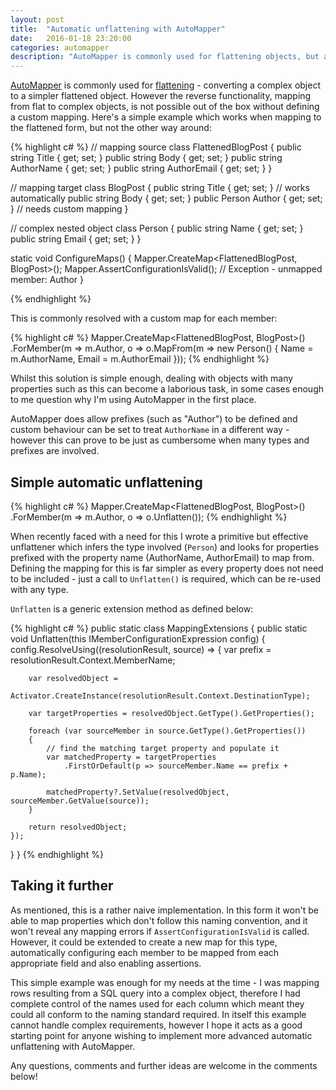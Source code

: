 ```yaml
---
layout: post
title:  "Automatic unflattening with AutoMapper"
date:   2016-01-18 23:20:00
categories: automapper
description: "AutoMapper is commonly used for flattening objects, but automatic unflattening is not supported out of the box. Here's one solution."
---
```


[AutoMapper][automapper] is commonly used for [flattening][flattening] - converting a complex object to a simpler flattened object. However the reverse functionality, mapping from flat to complex objects, is not possible out of the box without defining a custom mapping. <!--more-->Here's a simple example which works when mapping to the flattened form, but not the other way around:

{% highlight c# %}
// mapping source 
class FlattenedBlogPost
{
    public string Title { get; set; }
    public string Body { get; set; }
    public string AuthorName { get; set; }
    public string AuthorEmail { get; set; }
}

// mapping target
class BlogPost
{
    public string Title { get; set; }  // works automatically
    public string Body { get; set; }
    public Person Author { get; set; } // needs custom mapping 
}

// complex nested object
class Person
{
    public string Name { get; set; }
    public string Email { get; set; }
}

static void ConfigureMaps()
{
    Mapper.CreateMap<FlattenedBlogPost, BlogPost>();
    Mapper.AssertConfigurationIsValid(); // Exception - unmapped member: Author 
}

{% endhighlight %}

This is commonly resolved with a custom map for each member:

{% highlight c# %}
Mapper.CreateMap<FlattenedBlogPost, BlogPost>()
  .ForMember(m => m.Author, o => o.MapFrom(m => new Person() { 
      Name = m.AuthorName, 
      Email = m.AuthorEmail 
  }));
{% endhighlight %}

Whilst this solution is simple enough, dealing with objects with many properties such as this can become a laborious task, in some cases enough to me question why I'm using AutoMapper in the first place. 

AutoMapper does allow prefixes (such as "Author") to be defined and custom behaviour can be set to treat `AuthorName` in a different way - however this can prove to be just as cumbersome when many types and prefixes are involved.

## Simple automatic unflattening  

{% highlight c# %}
Mapper.CreateMap<FlattenedBlogPost, BlogPost>()
  .ForMember(m => m.Author, o => o.Unflatten());
{% endhighlight %}

When recently faced with a need for this I wrote a primitive but effective unflattener which infers the type involved (`Person`) and looks for properties prefixed with the property name (AuthorName, AuthorEmail) to map from. Defining the mapping for this is far simpler as every property does not need to be included - just a call to `Unflatten()` is required, which can be re-used with any type.

`Unflatten` is a generic extension method as defined below:

{% highlight c# %} 
public static class MappingExtensions
{
  public static void Unflatten<T>(this IMemberConfigurationExpression<T> config)
  {
    config.ResolveUsing((resolutionResult, source) =>
    {
        var prefix = resolutionResult.Context.MemberName;

        var resolvedObject = 
            Activator.CreateInstance(resolutionResult.Context.DestinationType);

        var targetProperties = resolvedObject.GetType().GetProperties();

        foreach (var sourceMember in source.GetType().GetProperties())
        {
            // find the matching target property and populate it
            var matchedProperty = targetProperties
                .FirstOrDefault(p => sourceMember.Name == prefix + p.Name);
                
            matchedProperty?.SetValue(resolvedObject, sourceMember.GetValue(source));
        }

        return resolvedObject;
    });
  }
}
{% endhighlight %}

## Taking it further  

As mentioned, this is a rather naive implementation. In this form it won't be able to map properties which don't follow this naming convention, and it won't reveal any mapping errors if `AssertConfigurationIsValid` is called. However, it could be extended to create a new map for this type, automatically configuring each member to be mapped from each appropriate field and also enabling assertions. 

This simple example was enough for my needs at the time - I was mapping rows resulting from a SQL query into a complex object, therefore I had complete control of the names used for each column which meant they could all conform to the naming standard required. In itself this example cannot handle complex requirements, however I hope it acts as a good starting point for anyone wishing to implement more advanced automatic unflattening with AutoMapper.

Any questions, comments and further ideas are welcome in the comments below!

[AutoMapper]:     http://automapper.org/
[flattening]:     https://automapper.codeplex.com/wikipage?title=Flattening
